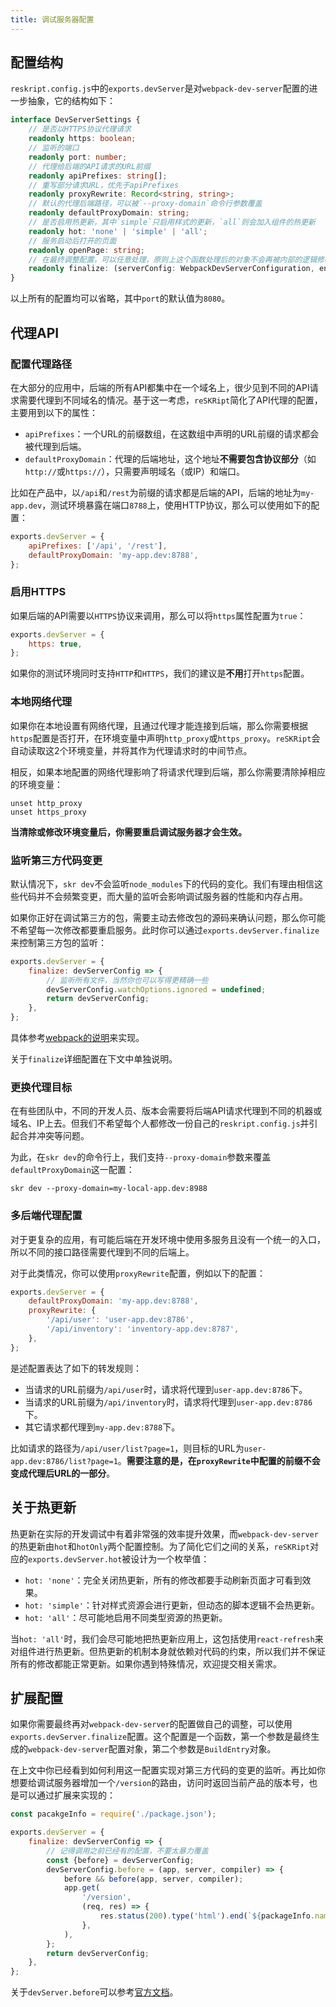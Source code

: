 ```yaml
---
title: 调试服务器配置
---
```


## 配置结构

`reskript.config.js`中的`exports.devServer`是对`webpack-dev-server`配置的进一步抽象，它的结构如下：

```ts
interface DevServerSettings {
    // 是否以HTTPS协议代理请求
    readonly https: boolean;
    // 监听的端口
    readonly port: number;
    // 代理给后端的API请求的URL前缀
    readonly apiPrefixes: string[];
    // 重写部分请求URL，优先于apiPrefixes
    readonly proxyRewrite: Record<string, string>;
    // 默认的代理后端路径，可以被`--proxy-domain`命令行参数覆盖
    readonly defaultProxyDomain: string;
    // 是否启用热更新，其中`simple`只启用样式的更新，`all`则会加入组件的热更新
    readonly hot: 'none' | 'simple' | 'all';
    // 服务启动后打开的页面
    readonly openPage: string;
    // 在最终调整配置，可以任意处理，原则上这个函数处理后的对象不会再被内部的逻辑修改
    readonly finalize: (serverConfig: WebpackDevServerConfiguration, env: BuildEntry) => WebpackDevServerConfiguration;
}
```

以上所有的配置均可以省略，其中`port`的默认值为`8080`。

## 代理API

### 配置代理路径

在大部分的应用中，后端的所有API都集中在一个域名上，很少见到不同的API请求需要代理到不同域名的情况。基于这一考虑，`reSKRipt`简化了API代理的配置，主要用到以下的属性：

- `apiPrefixes`：一个URL的前缀数组，在这数组中声明的URL前缀的请求都会被代理到后端。
- `defaultProxyDomain`：代理的后端地址，这个地址**不需要包含协议部分**（如`http://`或`https://`），只需要声明域名（或IP）和端口。

比如在产品中，以`/api`和`/rest`为前缀的请求都是后端的API，后端的地址为`my-app.dev`，测试环境暴露在端口`8788`上，使用HTTP协议，那么可以使用如下的配置：

```js
exports.devServer = {
    apiPrefixes: ['/api', '/rest'],
    defaultProxyDomain: 'my-app.dev:8788',
};
```

### 启用HTTPS

如果后端的API需要以`HTTPS`协议来调用，那么可以将`https`属性配置为`true`：

```js
exports.devServer = {
    https: true,
};
```

如果你的测试环境同时支持`HTTP`和`HTTPS`，我们的建议是**不用**打开`https`配置。

### 本地网络代理

如果你在本地设置有网络代理，且通过代理才能连接到后端，那么你需要根据`https`配置是否打开，在环境变量中声明`http_proxy`或`https_proxy`。`reSKRipt`会自动读取这2个环境变量，并将其作为代理请求时的中间节点。

相反，如果本地配置的网络代理影响了将请求代理到后端，那么你需要清除掉相应的环境变量：

```shell
unset http_proxy
unset https_proxy
```

**当清除或修改环境变量后，你需要重启调试服务器才会生效。**

### 监听第三方代码变更

默认情况下，`skr dev`不会监听`node_modules`下的代码的变化。我们有理由相信这些代码并不会频繁变更，而大量的监听会影响调试服务器的性能和内存占用。

如果你正好在调试第三方的包，需要主动去修改包的源码来确认问题，那么你可能不希望每一次修改都要重启服务。此时你可以通过`exports.devServer.finalize`来控制第三方包的监听：

```js
exports.devServer = {
    finalize: devServerConfig => {
        // 监听所有文件，当然你也可以写得更精确一些
        devServerConfig.watchOptions.ignored = undefined;
        return devServerConfig;
    },
};
```

具体参考[webpack的说明](https://webpack.js.org/configuration/watch/#watchoptionsignored)来实现。

关于`finalize`详细配置在下文中单独说明。

### 更换代理目标

在有些团队中，不同的开发人员、版本会需要将后端API请求代理到不同的机器或域名、IP上去。但我们不希望每个人都修改一份自己的`reskript.config.js`并引起合并冲突等问题。

为此，在`skr dev`的命令行上，我们支持`--proxy-domain`参数来覆盖`defaultProxyDomain`这一配置：

```shell
skr dev --proxy-domain=my-local-app.dev:8988
```

### 多后端代理配置

对于更复杂的应用，有可能后端在开发环境中使用多服务且没有一个统一的入口，所以不同的接口路径需要代理到不同的后端上。

对于此类情况，你可以使用`proxyRewrite`配置，例如以下的配置：

```js
exports.devServer = {
    defaultProxyDomain: 'my-app.dev:8788',
    proxyRewrite: {
        '/api/user': 'user-app.dev:8786',
        '/api/inventory': 'inventory-app.dev:8787',
    },
};
```

是述配置表达了如下的转发规则：

- 当请求的URL前缀为`/api/user`时，请求将代理到`user-app.dev:8786`下。
- 当请求的URL前缀为`/api/inventory`时，请求将代理到`user-app.dev:8786`下。
- 其它请求都代理到`my-app.dev:8788`下。

比如请求的路径为`/api/user/list?page=1`，则目标的URL为`user-app.dev:8786/list?page=1`。**需要注意的是，在`proxyRewrite`中配置的前缀不会变成代理后URL的一部分**。

## 关于热更新

热更新在实际的开发调试中有着非常强的效率提升效果，而`webpack-dev-server`的热更新由`hot`和`hotOnly`两个配置控制。为了简化它们之间的关系，`reSKRipt`对应的`exports.devServer.hot`被设计为一个枚举值：

- `hot: 'none'`：完全关闭热更新，所有的修改都要手动刷新页面才可看到效果。
- `hot: 'simple'`：针对样式资源会进行更新，但动态的脚本逻辑不会热更新。
- `hot: 'all'`：尽可能地启用不同类型资源的热更新。

当`hot: 'all'`时，我们会尽可能地把热更新应用上，这包括使用`react-refresh`来对组件进行热更新。但热更新的机制本身就依赖对代码的约束，所以我们并不保证所有的修改都能正常更新。如果你遇到特殊情况，欢迎提交相关需求。

## 扩展配置

如果你需要最终再对`webpack-dev-server`的配置做自己的调整，可以使用`exports.devServer.finalize`配置。这个配置是一个函数，第一个参数是最终生成的`webpack-dev-server`配置对象，第二个参数是`BuildEntry`对象。

在上文中你已经看到如何利用这一配置实现对第三方代码的变更的监听。再比如你想要给调试服务器增加一个`/version`的路由，访问时返回当前产品的版本号，也是可以通过扩展来实现的：

```js
const pacakgeInfo = require('./package.json');

exports.devServer = {
    finalize: devServerConfig => {
        // 记得调用之前已经有的配置，不要太暴力覆盖
        const {before} = devServerConfig;
        devServerConfig.before = (app, server, compiler) => {
            before && before(app, server, compiler);
            app.get(
                '/version',
                (req, res) => {
                    res.status(200).type('html').end(`${packageInfo.name}@${packageInfo.version}`);
                },
            ),
        };
        return devServerConfig;
    },
};
```

关于`devServer.before`可以参考[官方文档](https://webpack.js.org/configuration/dev-server/#devserverbefore)。
